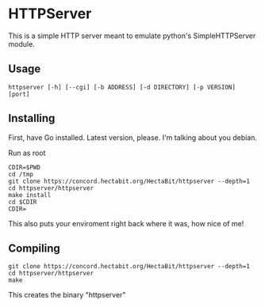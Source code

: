 # HTTPServer

This is a simple HTTP server meant to emulate python's SimpleHTTPServer module.

## Usage

```httpserver [-h] [--cgi] [-b ADDRESS] [-d DIRECTORY] [-p VERSION] [port]```

## Installing

First, have Go installed. Latest version, please. I'm talking about you debian.

Run as root

```
CDIR=$PWD
cd /tmp
git clone https://concord.hectabit.org/HectaBit/httpserver --depth=1
cd httpserver/httpserver
make install
cd $CDIR
CDIR=
```
This also puts your enviroment right back where it was, how nice of me!

## Compiling
```
git clone https://concord.hectabit.org/HectaBit/httpserver --depth=1
cd httpserver/httpserver
make
```
This creates the binary "httpserver"